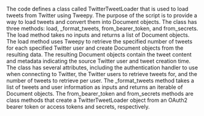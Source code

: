 The code defines a class called TwitterTweetLoader that is used to load tweets from Twitter using Tweepy. The purpose of the script is to provide a way to load tweets and convert them into Document objects. The class has three methods: load, _format_tweets, from_bearer_token, and from_secrets. The load method takes no inputs and returns a list of Document objects. The load method uses Tweepy to retrieve the specified number of tweets for each specified Twitter user and create Document objects from the resulting data. The resulting Document objects contain the tweet content and metadata indicating the source Twitter user and tweet creation time. The class has several attributes, including the authentication handler to use when connecting to Twitter, the Twitter users to retrieve tweets for, and the number of tweets to retrieve per user. The _format_tweets method takes a list of tweets and user information as inputs and returns an iterable of Document objects. The from_bearer_token and from_secrets methods are class methods that create a TwitterTweetLoader object from an OAuth2 bearer token or access tokens and secrets, respectively.

